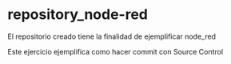 # repository_node-red
El repositorio creado tiene la finalidad de ejemplificar node_red

Este ejercicio ejemplifica como hacer commit con Source Control